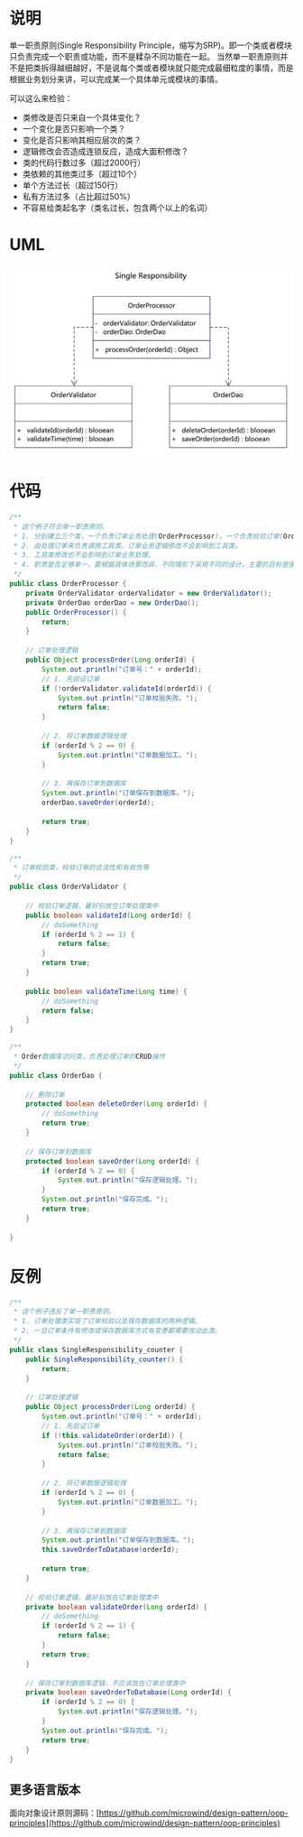 # 说明
单一职责原则(Single Responsibility Principle，缩写为SRP)。即一个类或者模块只负责完成一个职责或功能，而不是糅杂不同功能在一起。
当然单一职责原则并不是把类拆得越细越好，不是说每个类或者模块就只能完成最细粒度的事情，而是根据业务划分来讲，可以完成某一个具体单元或模块的事情。

可以这么来检验：
- 类修改是否只来自一个具体变化？
- 一个变化是否只影响一个类？
- 变化是否只影响其相应层次的类？
- 逻辑修改会否造成连锁反应，造成大面积修改？
- 类的代码行数过多（超过2000行）
- 类依赖的其他类过多（超过10个）
- 单个方法过长（超过150行）
- 私有方法过多（占比超过50%）
- 不容易给类起名字（类名过长，包含两个以上的名词）

# UML
<img src="../../docs/uml/oop-single-responsibility.png">

# 代码
```java
/**
 * 这个例子符合单一职责原则。
 * 1. 分别建立三个类，一个负责订单业务处理(OrderProcessor)，一个负责校验订单(OrderValidator)，一个负责保存数据(OrderDao)，各司其职。
 * 2. 由处理订单来负责调用工具类，订单业务逻辑修改不会影响到工具类。
 * 3. 工具类修改也不会影响到订单业务处理。
 * 4. 职责是否足够单一，要根据具体场景而异，不同情形下采用不同的设计，主要的目标是便于理解、扩展和维护。
 */
public class OrderProcessor {
    private OrderValidator orderValidator = new OrderValidator();
    private OrderDao orderDao = new OrderDao();
    public OrderProcessor() {
        return;
    }

    // 订单处理逻辑
    public Object processOrder(Long orderId) {
        System.out.println("订单号：" + orderId);
        // 1. 先验证订单
        if (!orderValidator.validateId(orderId)) {
            System.out.println("订单校验失败。");
            return false;
        }

        // 2. 将订单数据逻辑处理
        if (orderId % 2 == 0) {
            System.out.println("订单数据加工。");
        }

        // 3. 再保存订单到数据库
        System.out.println("订单保存到数据库。");
        orderDao.saveOrder(orderId);

        return true;
    }
}
```
```java
/**
 * 订单校验类，校验订单的合法性和有效性等
 */
public class OrderValidator {

    // 校验订单逻辑，最好别放在订单处理类中
    public boolean validateId(Long orderId) {
        // doSomething
        if (orderId % 2 == 1) {
            return false;
        }
        return true;
    }

    public boolean validateTime(Long time) {
        // doSomething
        return false;
    }
}
```


```java
/**
 * Order数据库访问类，负责处理订单的CRUD操作
 */
public class OrderDao {

    // 删除订单
    protected boolean deleteOrder(Long orderId) {
        // doSomething
        return true;
    }

    // 保存订单到数据库
    protected boolean saveOrder(Long orderId) {
        if (orderId % 2 == 0) {
            System.out.println("保存逻辑处理。");
        }
        System.out.println("保存完成。");
        return true;
    }

}
```

# 反例
```java
/**
 * 这个例子违反了单一职责原则。
 * 1. 订单处理类实现了订单校验以及保存数据库的两种逻辑。
 * 2. 一旦订单条件有修改或保存数据库方式有变更都需要改动此类。
 */
public class SingleResponsibility_counter {
    public SingleResponsibility_counter() {
        return;
    }

    // 订单处理逻辑
    public Object processOrder(Long orderId) {
        System.out.println("订单号：" + orderId);
        // 1. 先验证订单
        if (!this.validateOrder(orderId)) {
            System.out.println("订单校验失败。");
            return false;
        }

        // 2. 将订单数据逻辑处理
        if (orderId % 2 == 0) {
            System.out.println("订单数据加工。");
        }

        // 3. 再保存订单到数据库
        System.out.println("订单保存到数据库。");
        this.saveOrderToDatabase(orderId);

        return true;
    }

    // 校验订单逻辑，最好别放在订单处理类中
    private boolean validateOrder(Long orderId) {
        // doSomething
        if (orderId % 2 == 1) {
            return false;
        }
        return true;
    }

    // 保存订单到数据库逻辑，不应该放在订单处理类中
    private boolean saveOrderToDatabase(Long orderId) {
        if (orderId % 2 == 0) {
            System.out.println("保存逻辑处理。");
        }
        System.out.println("保存完成。");
        return true;
    }
}
```

## 更多语言版本
面向对象设计原则源码：[https://github.com/microwind/design-pattern/oop-principles](https://github.com/microwind/design-pattern/oop-principles)